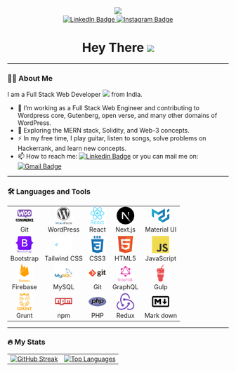 <div align="center">
  <img src="https://media.giphy.com/media/jdPMeyv9rn0hZHh8n9/giphy.gif" width="300"/>
</div>

<div align="center">
  <a href="https://www.linkedin.com/in/hilay-trivedi-493b121b1/">
    <img src="https://img.shields.io/badge/LinkedIn-blue?style=for-the-badge&logo=linkedin&logoColor=white" alt="LinkedIn Badge"/>
  </a>
  <a href="https://www.instagram.com/hilaytrivedi24/">
    <img src="https://img.shields.io/badge/Instagram-blueviolet?style=for-the-badge&logo=instagram&logoColor=white" alt="Instagram Badge"/>
  </a>
</div>

<h1 align="center">
  Hey There <img src="https://media.giphy.com/media/hvRJCLFzcasrR4ia7z/giphy.gif" width="30px"/>
</h1>

---

### :man_technologist: About Me

I am a Full Stack Web Developer <img src="https://media.giphy.com/media/WUlplcMpOCEmTGBtBW/giphy.gif" width="30"> from India.

- :telescope: I’m working as a Full Stack Web Engineer and contributing to Wordpress core, Gutenberg, open verse, and many other domains of WordPress.
- :seedling: Exploring the MERN stack, Solidity, and Web-3 concepts.
- :zap: In my free time, I play guitar, listen to songs, solve problems on Hackerrank, and learn new concepts.
- :mailbox: How to reach me: [![Linkedin Badge](https://img.shields.io/badge/-HilayTrivedi-blue?style=flat&logo=Linkedin&logoColor=white)](https://www.linkedin.com/in/hilay-trivedi-493b121b1/) or you can mail me on: [![Gmail Badge](https://img.shields.io/badge/-HilayTrivedi-important?style=flat&logo=Gmail&logoColor=white)](mailto:hilaytrivedi1224@gmail.com)

---

### :hammer_and_wrench: Languages and Tools

<table align="center">
  <tr>
    <td align="center">
      <img src="https://github.com/devicons/devicon/blob/master/icons/woocommerce/woocommerce-original-wordmark.svg" title="Git" alt="Git" width="40" height="40"/>
      <br/>
      Git
    </td>
    <td align="center">
      <img src="https://github.com/devicons/devicon/blob/master/icons/wordpress/wordpress-original.svg" title="WordPress" alt="WordPress" width="40" height="40"/>
      <br/>
      WordPress
    </td>
    <td align="center">
      <img src="https://github.com/devicons/devicon/blob/master/icons/react/react-original-wordmark.svg" title="React" alt="React" width="40" height="40"/>
      <br/>
      React
    </td>
    <td align="center">
      <img src="https://github.com/devicons/devicon/blob/master/icons/nextjs/nextjs-original.svg" title="Next.js" alt="Next.js" width="40" height="40"/>
      <br/>
      Next.js
    </td>
    <td align="center">
      <img src="https://github.com/devicons/devicon/blob/master/icons/materialui/materialui-original.svg" title="Material UI" alt="Material UI" width="40" height="40"/>
      <br/>
      Material UI
    </td>
  </tr>
  <tr>
    <td align="center">
      <img src="https://github.com/devicons/devicon/blob/master/icons/bootstrap/bootstrap-original-wordmark.svg" title="Bootstrap" alt="Bootstrap" width="40" height="40"/>
      <br/>
      Bootstrap
    </td>
    <td align="center">
      <img src="https://github.com/devicons/devicon/blob/master/icons/tailwindcss/tailwindcss-original-wordmark.svg" title="Tailwind CSS" alt="Tailwind CSS" width="40" height="40"/>
      <br/>
      Tailwind CSS
    </td>
    <td align="center">
      <img src="https://github.com/devicons/devicon/blob/master/icons/css3/css3-plain-wordmark.svg" title="CSS3" alt="CSS3" width="40" height="40"/>
      <br/>
      CSS3
    </td>
    <td align="center">
      <img src="https://github.com/devicons/devicon/blob/master/icons/html5/html5-original.svg" title="HTML5" alt="HTML5" width="40" height="40"/>
      <br/>
      HTML5
    </td>
    <td align="center">
      <img src="https://github.com/devicons/devicon/blob/master/icons/javascript/javascript-original.svg" title="JavaScript" alt="JavaScript" width="40" height="40"/>
      <br/>
      JavaScript
    </td>
  </tr>
  <tr>
    <td align="center">
      <img src="https://github.com/devicons/devicon/blob/master/icons/firebase/firebase-plain-wordmark.svg" title="Firebase" alt="Firebase" width="40" height="40"/>
      <br/>
      Firebase
    </td>
    <td align="center">
      <img src="https://github.com/devicons/devicon/blob/master/icons/mysql/mysql-original-wordmark.svg" title="MySQL" alt="MySQL" width="40" height="40"/>
      <br/>
      MySQL
    </td>
    <td align="center">
      <img src="https://github.com/devicons/devicon/blob/master/icons/git/git-original-wordmark.svg" title="Git" alt="Git" width="40" height="40"/>
      <br/>
      Git
    </td>
    <td align="center">
      <img src="https://github.com/devicons/devicon/blob/master/icons/graphql/graphql-plain-wordmark.svg" title="GraphQL" alt="GraphQL" width="40" height="40"/>
      <br/>
      GraphQL
    </td>
    <td align="center">
      <img src="https://github.com/devicons/devicon/blob/master/icons/gulp/gulp-plain.svg" title="Gulp" alt="Gulp" width="40" height="40"/>
      <br/>
      Gulp
    </td>
  </tr>
  <tr>
    <td align="center">
      <img src="https://github.com/devicons/devicon/blob/master/icons/grunt/grunt-line-wordmark.svg" title="Grunt" alt="Grunt" width="40" height="40"/>
      <br/>
      Grunt
    </td>
    <td align="center">
      <img src="https://github.com/devicons/devicon/blob/master/icons/npm/npm-original-wordmark.svg" title="npm" alt="npm" width="40" height="40"/>
      <br/>
      npm
    </td>
    <td align="center">
      <img src="https://github.com/devicons/devicon/blob/master/icons/php/php-original.svg" title="PHP" alt="PHP" width="40" height="40"/>
      <br/>
      PHP
    </td>
    <td align="center">
      <img src="https://github.com/devicons/devicon/blob/master/icons/redux/redux-original.svg" title="Redux" alt="Redux" width="40" height="40"/>
      <br/>
      Redux
    </td>
    <td align="center">
      <img src="https://github.com/devicons/devicon/blob/master/icons/markdown/markdown-original.svg" title="Redux" alt="Redux" width="40" height="40"/>
      <br/>
      Mark down
    </td>
  </tr>
</table>

---

### :fire: My Stats

<table align="center">
  <tr>
    <td align="center">
      <a href="https://git.io/streak-stats">
        <img src="http://github-readme-streak-stats.herokuapp.com?user=HILAYTRIVEDI&theme=highcontrast" alt="GitHub Streak"/>
      </a>
    </td>
    <td align="center">
      <a href="https://github.com/anuraghazra/github-readme-stats">
        <img src="https://github-readme-stats.vercel.app/api/top-langs/?username=HILAYTRIVEDI&layout=compact&theme=vision-friendly-dark" alt="Top Languages"/>
      </a>
    </td>
  </tr>
</table>
